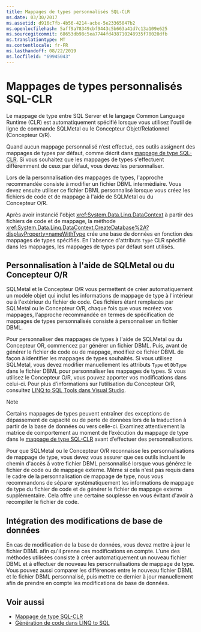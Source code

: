 ```yaml
---
title: Mappages de types personnalisés SQL-CLR
ms.date: 03/30/2017
ms.assetid: d916c7fb-4b56-4214-acbe-5e23365047b2
ms.openlocfilehash: 5aff9a78349cbf9443c5b663a41d7c13a109e625
ms.sourcegitcommit: 68653db98c5ea7744fd438710248935f70020dfb
ms.translationtype: MT
ms.contentlocale: fr-FR
ms.lasthandoff: 08/22/2019
ms.locfileid: "69945043"
---
```

# <a name="sql-clr-custom-type-mappings"></a>Mappages de types personnalisés SQL-CLR
Le mappage de type entre SQL Server et le langage Common Language Runtime (CLR) est automatiquement spécifié lorsque vous utilisez l'outil de ligne de commande SQLMetal ou le Concepteur Objet/Relationnel (Concepteur O/R).  
  
 Quand aucun mappage personnalisé n’est effectué, ces outils assignent des mappages de types par défaut, comme décrit dans [mappage de type SQL-CLR](../../../../../../docs/framework/data/adonet/sql/linq/sql-clr-type-mapping.md). Si vous souhaitez que les mappages de types s'effectuent différemment de ceux par défaut, vous devez les personnaliser.  
  
 Lors de la personnalisation des mappages de types, l'approche recommandée consiste à modifier un fichier DBML intermédiaire. Vous devez ensuite utiliser ce fichier DBML personnalisé lorsque vous créez les fichiers de code et de mappage à l'aide de SQLMetal ou du Concepteur O/R.  
  
 Après avoir instancié l'objet <xref:System.Data.Linq.DataContext> à partir des fichiers de code et de mappage, la méthode <xref:System.Data.Linq.DataContext.CreateDatabase%2A?displayProperty=nameWithType> crée une base de données en fonction des mappages de types spécifiés. En l'absence d'attributs `type` CLR spécifié dans les mappages, les mappages de types par défaut sont utilisés.  
  
## <a name="customization-with-sqlmetal-or-or-designer"></a>Personnalisation à l'aide de SQLMetal ou du Concepteur O/R  
 SQLMetal et le Concepteur O/R vous permettent de créer automatiquement un modèle objet qui inclut les informations de mappage de type à l'intérieur ou à l'extérieur du fichier de code. Ces fichiers étant remplacés par SQLMetal ou le Concepteur O/R, chaque fois que vous recréez vos mappages, l'approche recommandée en termes de spécification de mappages de types personnalisés consiste à personnaliser un fichier DBML.  
  
 Pour personnaliser des mappages de types à l'aide de SQLMetal ou du Concepteur OR, commencez par générer un fichier DBML. Puis, avant de générer le fichier de code ou de mappage, modifiez ce fichier DBML de façon à identifier les mappages de types souhaités. Si vous utilisez SQLMetal, vous devez modifier manuellement les attributs `Type` et `DbType` dans le fichier DBML pour personnaliser les mappages de types. Si vous utilisez le Concepteur O/R, vous pouvez apporter vos modifications dans celui-ci. Pour plus d’informations sur l’utilisation du Concepteur O/R, consultez [LINQ to SQL Tools dans Visual Studio](/visualstudio/data-tools/linq-to-sql-tools-in-visual-studio2).  
  
> [!NOTE]
> Certains mappages de types peuvent entraîner des exceptions de dépassement de capacité ou de perte de données lors de la traduction à partir de la base de données ou vers celle-ci. Examinez attentivement la matrice de comportement au moment de l’exécution du mappage de type dans le [mappage de type SQL-CLR](../../../../../../docs/framework/data/adonet/sql/linq/sql-clr-type-mapping.md) avant d’effectuer des personnalisations.  
  
 Pour que SQLMetal ou le Concepteur O/R reconnaisse les personnalisations de mappage de type, vous devez vous assurer que ces outils incluent le chemin d'accès à votre fichier DBML personnalisé lorsque vous générez le fichier de code ou de mappage externe. Même si cela n'est pas requis dans le cadre de la personnalisation de mappage de type, nous vous recommandons de séparer systématiquement les informations de mappage de type du fichier de code et de générer le fichier de mappage externe supplémentaire. Cela offre une certaine souplesse en vous évitant d'avoir à recompiler le fichier de code.  
  
## <a name="incorporating-database-changes"></a>Intégration des modifications de base de données  
 En cas de modification de la base de données, vous devez mettre à jour le fichier DBML afin qu'il prenne ces modifications en compte. L'une des méthodes utilisées consiste à créer automatiquement un nouveau fichier DBML et à effectuer de nouveau les personnalisations de mappage de type. Vous pouvez aussi comparer les différences entre le nouveau fichier DBML et le fichier DBML personnalisé, puis mettre ce dernier à jour manuellement afin de prendre en compte les modifications de base de données.  
  
## <a name="see-also"></a>Voir aussi

- [Mappage de type SQL-CLR](../../../../../../docs/framework/data/adonet/sql/linq/sql-clr-type-mapping.md)
- [Génération de code dans LINQ to SQL](../../../../../../docs/framework/data/adonet/sql/linq/code-generation-in-linq-to-sql.md)
